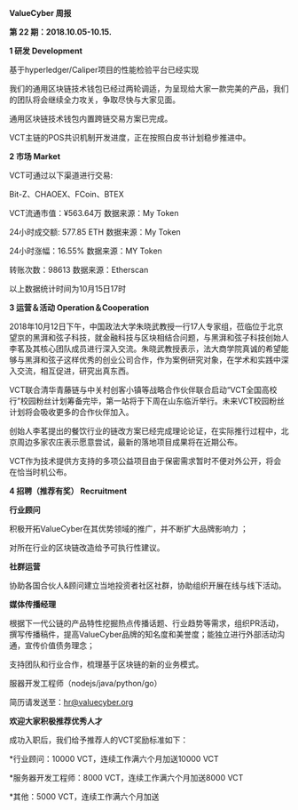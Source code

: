 **ValueCyber 周报**

**第 22 期：2018.10.05-10.15.**

**1 研发 Development** 

基于hyperledger/Caliper项目的性能检验平台已经实现

我们的通用区块链技术钱包已经过两轮调适，为呈现给大家一款完美的产品，我们的团队将会继续全力攻关，争取尽快与大家见面。

通用区块链技术钱包内置跨链交易方案已完成。

VCT主链的POS共识机制开发进度，正在按照白皮书计划稳步推进中。

**2 市场 Market**

VCT可通过以下渠道进行交易:

Bit-Z、CHAOEX、FCoin、BTEX

VCT流通市值：¥563.64万 数据来源：My Token

24小时成交额: 577.85 ETH 数据来源：My Token

24小时涨幅：16.55% 数据来源：MY Token

转账次数：98613 数据来源：Etherscan

以上数据统计时间为10月15日17时

**3 运营＆活动 Operation＆Cooperation**

2018年10月12日下午，中国政法大学朱晓武教授一行17人专家组，莅临位于北京望京的黑湃和弦子科技，就金融科技与区块相结合问题，与黑湃和弦子科技创始人李茗及其核心团队成员进行深入交流。朱晓武教授表示，法大商学院真诚的希望能够与黑湃和弦子这样优秀的创业公司合作，作为案例研究对象，在学术和实践中深入交流，相互促进，研究出真东西。

VCT联合清华青藤链与中关村创客小镇等战略合作伙伴联合启动“VCT全国高校行”校园粉丝计划筹备完毕，第一站将于下周在山东临沂举行。未来VCT校园粉丝计划将会吸收更多的合作伙伴加入。

创始人李茗提出的餐饮行业的链改方案已经完成理论论证，在实际推行过程中，北京周边多家农庄表示愿意尝试，最新的落地项目成果将在近期公布。

VCT作为技术提供方支持的多项公益项目由于保密需求暂时不便对外公开，将会在恰当时机公布。

**4 招聘（推荐有奖） Recruitment**

**行业顾问**

积极开拓ValueCyber在其优势领域的推广，并不断扩大品牌影响力 ；

对所在行业的区块链改造给予可执行性建议。

**社群运营**

协助各国合伙人&顾问建立当地投资者社区社群，协助组织开展在线与线下活动。

**媒体传播经理**

根据下一代公链的产品特性挖掘热点传播话题、行业趋势等需求，组织PR活动，撰写传播稿件，提高ValueCyber品牌的知名度和美誉度；能独立进行外部活动沟通，宣传价值债务理念；

支持团队和行业合作，梳理基于区块链的新的业务模式。

服器开发工程师（nodejs/java/python/go）

简历请发送至：hr@valuecyber.org

**欢迎大家积极推荐优秀人才**

成功入职后，我们给予推荐人的VCT奖励标准如下：

*行业顾问：10000 VCT，连续工作满六个月加送10000 VCT

*服务器开发工程师：8000 VCT，连续工作满六个月加送8000 VCT

*其他：5000 VCT，连续工作满六个月加送